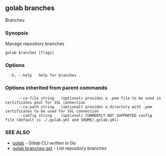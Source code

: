 ## golab branches

Branches

### Synopsis


Manage repository branches

```
golab branches [flags]
```

### Options

```
  -h, --help   help for branches
```

### Options inherited from parent commands

```
      --ca-file string   (optional) provides a .pem file to be used in certificates pool for SSL connection
      --ca-path string   (optional) provides a directory with .pem certificates to be used for SSL connection
      --config string    (optional) CURRENTLY NOT SUPPORTED config file (default is ./.golab.yml and $HOME/.golab.yml)
```

### SEE ALSO
* [golab](golab.md)	 - Gitlab CLI written in Go
* [golab branches get](golab_branches_get.md)	 - List repository branches

